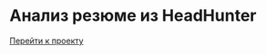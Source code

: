 # Анализ резюме из HeadHunter

[Перейти к проекту](https://github.com/feydh/HeadHunter/blob/main/Project-1.ipynb)  
